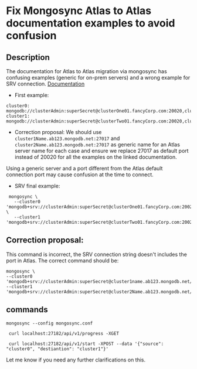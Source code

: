 #  Fix Mongosync Atlas to Atlas documentation examples to avoid confusion

## Description
The documentation for Atlas to Atlas migration via mongosync has confusing examples (generic for on-prem servers) and a wrong example for SRV connection.
[Documentation](https://www.mongodb.com/docs/cluster-to-cluster-sync/current/connecting/atlas-to-atlas/)

+ First example:
```
cluster0:
mongodb://clusterAdmin:superSecret@clusterOne01.fancyCorp.com:20020,clusterOne02.fancyCorp.com:20020,clusterOne03.fancyCorp.com:20020
cluster1:
mongodb://clusterAdmin:superSecret@clusterTwo01.fancyCorp.com:20020,clusterTwo02.fancyCorp.com:20020,clusterTwo03.fancyCorp.com:20020 
```

+ Correction proposal:
We should use `cluster1Name.ab123.mongodb.net:27017` and `cluster2Name.ab123.mongodb.net:27017` as generic name for an Atlas server name for each case and ensure we replace 27017 as default port instead of 20020 for all the examples on the linked documentation.

Using a generic server and a port different from the Atlas default connection port may cause confusion at the time to connect.

+ SRV final example:
```
 mongosync \
   --cluster0 'mongodb+srv://clusterAdmin:superSecret@clusterOne01.fancyCorp.com:20020/' \
   --cluster1 'mongodb+srv://clusterAdmin:superSecret@clusterTwo01.fancyCorp.com:20020/'
```

## Correction proposal:
This command is incorrect, the SRV connection string doesn't includes the port in Atlas. The correct command should be:
```
mongosync \    
--cluster0 'mongodb+srv://clusterAdmin:superSecret@cluster1name.ab123.mongodb.net/'\   
--cluster1 'mongodb+srv://clusterAdmin:superSecret@cluster2Name.ab123.mongodb.net/' 
```

## commands
```
mongosync --config mongosync.conf
```
```
 curl localhost:27182/api/v1/progress -XGET
```
```
 curl localhost:27182/api/v1/start -XPOST --data '{"source": "cluster0", "destiantion": "cluster1"}'
```
Let me know if you need any further clarifications on this.

